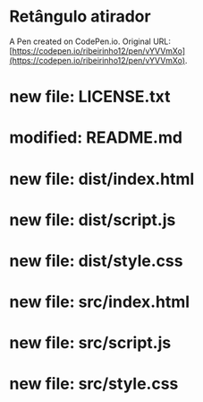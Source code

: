 # Retângulo atirador

A Pen created on CodePen.io. Original URL: [https://codepen.io/ribeirinho12/pen/vYVVmXo](https://codepen.io/ribeirinho12/pen/vYVVmXo).

#	new file:   LICENSE.txt
#	modified:   README.md
#	new file:   dist/index.html
#	new file:   dist/script.js
#	new file:   dist/style.css
#	new file:   src/index.html
#	new file:   src/script.js
#	new file:   src/style.css